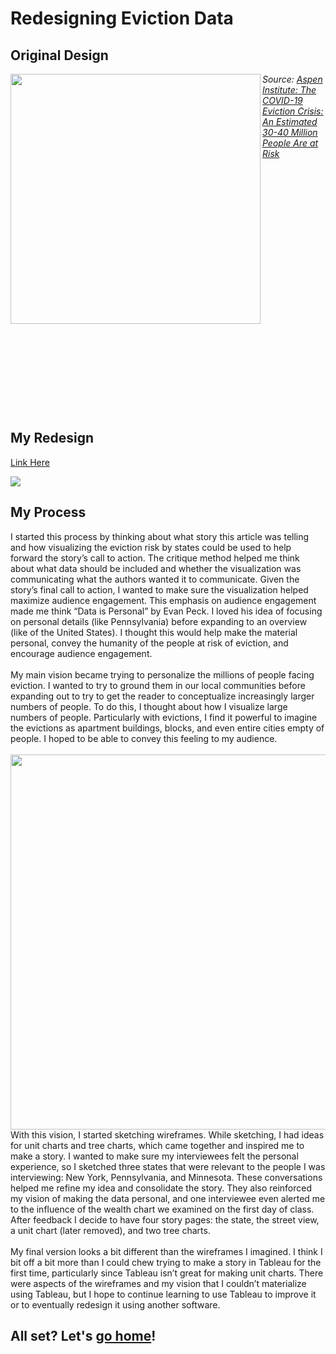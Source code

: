 <h1> Redesigning Eviction Data</h1>

<h2> Original Design </h2>
<img src="https://jgcrellin.github.io/portfolio/chart3_fsp.png" target="_blank" width ="400px" align="left"/>
<p width ="400px"> <i> Source: <a href="https://www.aspeninstitute.org/blog-posts/the-covid-19-eviction-crisis-an-estimated-30-40-million-people-in-america-are-at-risk/"> Aspen Institute: The COVID-19 Eviction Crisis: An Estimated 30-40 Million People Are at Risk </a> </i> </p>
<br><br><br><br><br><br><br><br><br><br><br><br><br><br><br><br><br><br><br><br><br><br><br>
<h2> My Redesign </h2>
<p> <a href="https://public.tableau.com/shared/H6TMRDDR5?:display_count=y&:origin=viz_share_link" target="_blank"> Link Here </a>

<div class='tableauPlaceholder' id='viz1613973777045' style='position: relative'><noscript><a href='#'><img alt=' ' src='https:&#47;&#47;public.tableau.com&#47;static&#47;images&#47;H6&#47;H6TMRDDR5&#47;1_rss.png' style='border: none' /></a></noscript><object class='tableauViz'  style='display:none;'><param name='host_url' value='https%3A%2F%2Fpublic.tableau.com%2F' /> <param name='embed_code_version' value='3' /> <param name='path' value='views&#47;COVIDEvictionDataRedesign&#47;EvictionRedesign?:language=en&amp;:embed=y&amp;:toolbar=yes&amp;:embed_code_version=3&amp;:loadOrderID=0&amp;:display_count=yes&amp;publish=yes' /> <param name='toolbar' value='yes' /><param name='static_image' value='https:&#47;&#47;public.tableau.com&#47;static&#47;images&#47;H6&#47;H6TMRDDR5&#47;1.png' /> <param name='animate_transition' value='yes' /><param name='display_static_image' value='yes' /><param name='display_spinner' value='yes' /><param name='display_overlay' value='yes' /><param name='display_count' value='yes' /><param name='language' value='en' /></object></div>                <script type='text/javascript'>                    var divElement = document.getElementById('viz1613973777045');                    var vizElement = divElement.getElementsByTagName('object')[0];                    vizElement.style.width='800px';vizElement.style.height='827px';                    var scriptElement = document.createElement('script');                    scriptElement.src = 'https://public.tableau.com/javascripts/api/viz_v1.js';                    vizElement.parentNode.insertBefore(scriptElement, vizElement);                </script>

<h2> My Process </h2>
<p> I started this process by thinking about what story this article was telling and how visualizing the eviction risk by states could be used to help forward the story’s call to action. The critique method helped me think about what data should be included and whether the visualization was communicating what the authors wanted it to communicate. Given the story’s final call to action, I wanted to make sure the visualization helped maximize audience engagement. This emphasis on audience engagement made me think “Data is Personal” by Evan Peck. I loved his idea of focusing on personal details (like Pennsylvania) before expanding to an overview (like of the United States). I thought this would help make the material personal, convey the humanity of the people at risk of eviction, and encourage audience engagement.
<br><br>
My main vision became trying to personalize the millions of people facing eviction. I wanted to try to ground them in our local communities before expanding out to try to get the reader to conceptualize increasingly larger numbers of people. To do this, I thought about how I visualize large numbers of people. Particularly with evictions, I find it powerful to imagine the evictions as apartment buildings, blocks, and even entire cities empty of people. I hoped to be able to convey this feeling to my audience.
<br><br>
<img src="https://jgcrellin.github.io/portfolio/wireframenew.JPG" width ="600px" align="left"/>
With this vision, I started sketching wireframes. While sketching, I had ideas for unit charts and tree charts, which came together and inspired me to make a story. I wanted to make sure my interviewees felt the personal experience, so I sketched three states that were relevant to the people I was interviewing: New York, Pennsylvania, and Minnesota. These conversations helped me refine my idea and consolidate the story. They also reinforced my vision of making the data personal, and one interviewee even alerted me to the influence of the wealth chart we examined on the first day of class. After feedback I decide to have four story pages: the state, the street view, a unit chart (later removed), and two tree charts. 
<br><br>
My final version looks a bit different than the wireframes I imagined. I think I bit off a bit more than I could chew trying to make a story in Tableau for the first time, particularly since Tableau isn’t great for making unit charts. There were aspects of the wireframes and my vision that I couldn’t materialize using Tableau, but I hope to continue learning to use Tableau to improve it or to eventually redesign it using another software. </p>

<h2> All set? Let's <a href= "/portfolio">go home</a>! </h2>
